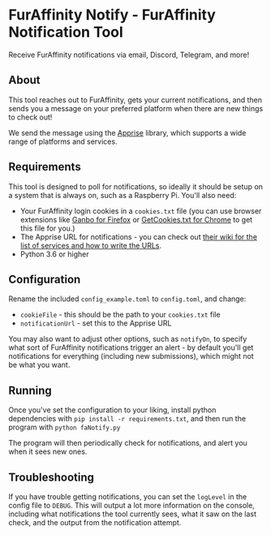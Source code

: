 # FurAffinity Notify - FurAffinity Notification Tool

Receive FurAffinity notifications via email, Discord, Telegram, and more!

## About

This tool reaches out to FurAffinity, gets your current notifications,
and then sends you a message on your preferred platform when there are
new things to check out! 

We send the message using the [Apprise](https://github.com/caronc/apprise)
library, which supports a wide range of platforms and services.

## Requirements

This tool is designed to poll for notifications, so ideally it should be
setup on a system that is always on, such as a Raspberry Pi. You'll also 
need:

  - Your FurAffinity login cookies in a `cookies.txt` file (you can use browser
    extensions like
    [Ganbo for Firefox](https://addons.mozilla.org/en-US/firefox/addon/ganbo/)
    or
    [GetCookies.txt for Chrome](https://chrome.google.com/webstore/detail/get-cookiestxt/bgaddhkoddajcdgocldbbfleckgcbcid?hl=en)
    to get this file for you.)
  - The Apprise URL for notifications - you can check out [their wiki for the list of 
    services and how to write the URLs](https://github.com/caronc/apprise/wiki). 
  - Python 3.6 or higher

## Configuration

Rename the included `config_example.toml` to `config.toml`, and
change:

  - `cookieFile` - this should be the path to your `cookies.txt` file
  - `notificationUrl` - set this to the Apprise URL

You may also want to adjust other options, such as `notifyOn`, to specify
what sort of FurAffinity notifications trigger an alert - by default you'll
get notifications for everything (including new submissions), which might
not be what you want.

## Running

Once you've set the configuration to your liking, install python dependencies
with `pip install -r requirements.txt`, and then run the program with `python faNotify.py`

The program will then periodically check for notifications, and alert you
when it sees new ones.

## Troubleshooting

If you have trouble getting notifications, you can set the `logLevel` in
the config file to `DEBUG`. This will output a lot more information on the
console, including what notifications the tool currently sees, what it 
saw on the last check, and the output from the notification attempt. 

